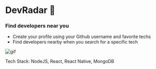 # DevRadar 📍
### Find developers near you

* Create your profile using your Github username and favorite techs
* Find developers nearby when you search for a specific tech

![gif](https://s8.gifyu.com/images/ezgif.com-gif-maker75631942c7c46f83.gif)

Tech Stack: NodeJS, React, React Native, MongoDB
